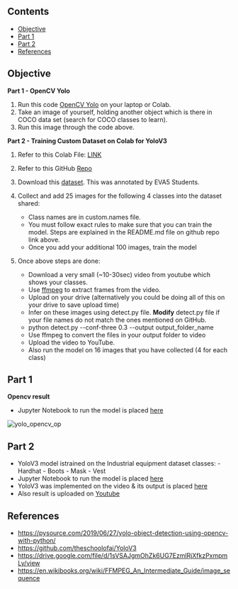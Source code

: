 ## Contents

- [Objective](#objective)
- [Part 1](#part-1)
- [Part 2](#part-2) 
- [References](#references) 



## Objective

**Part 1 - OpenCV Yolo**

1. Run this code [OpenCV Yolo](https://pysource.com/2019/06/27/yolo-object-detection-using-opencv-with-python/) on your laptop or Colab.
2. Take an image of yourself, holding another object which is there in COCO data set (search for COCO classes to learn). 
3. Run this image through the code above. 

**Part 2 - Training Custom Dataset on Colab for YoloV3**

1. Refer to this Colab File: [LINK](https://colab.research.google.com/drive/1LbKkQf4hbIuiUHunLlvY-cc0d_sNcAgS)
2. Refer to this GitHub [Repo](https://github.com/theschoolofai/YoloV3)
3. Download this [dataset](https://drive.google.com/file/d/1sVSAJgmOhZk6UG7EzmlRjXfkzPxmpmLy/view). This was annotated by EVA5 Students. 
4. Collect and add 25 images for the following 4 classes into the dataset shared:
    
    - Class names are in custom.names file. 
    - You must follow exact rules to make sure that you can train the model. Steps are explained in the README.md file on github repo link above.
    - Once you add your additional 100 images, train the model
    
5. Once above steps are done:
    - Download a very small (~10-30sec) video from youtube which shows your classes. 
    - Use [ffmpeg](https://en.wikibooks.org/wiki/FFMPEG_An_Intermediate_Guide/image_sequence) to extract frames from the video. 
    - Upload on your drive (alternatively you could be doing all of this on your drive to save upload time)
    - Infer on these images using detect.py file. **Modify** detect.py file if your file names do not match the ones mentioned on GitHub. 
    - python detect.py --conf-three 0.3 --output output_folder_name
    - Use  ffmpeg  to convert the files in your output folder to video
    - Upload the video to YouTube. 
    - Also run the model on 16 images that you have collected (4 for each class)


## Part 1

**Opencv result**

- Jupyter Notebook to run the model is placed [here](https://github.com/karthikmohan1702/EVA6/blob/main/S11_YOLO_V3/yolo_opencv/)

![yolo_opencv_op](https://user-images.githubusercontent.com/47082769/127197197-255202ee-4440-4250-8ee3-5b3e6bf1db9e.png)


## Part 2

- YoloV3 model istrained on the Industrial equipment dataset classes:
      - Hardhat
      - Boots
      - Mask
      - Vest
- Jupyter Notebook to run the model is placed [here](https://github.com/karthikmohan1702/EVA6/blob/main/S11_YOLO_V3/yolov3/)
- YoloV3 was implemented on the video & its output is placed [here](https://github.com/karthikmohan1702/EVA6/blob/main/S11_YOLO_V3/yolov3/)
- Also result is uploaded on [Youtube]()

## References

- https://pysource.com/2019/06/27/yolo-object-detection-using-opencv-with-python/
- https://github.com/theschoolofai/YoloV3
- https://drive.google.com/file/d/1sVSAJgmOhZk6UG7EzmlRjXfkzPxmpmLy/view
- https://en.wikibooks.org/wiki/FFMPEG_An_Intermediate_Guide/image_sequence


